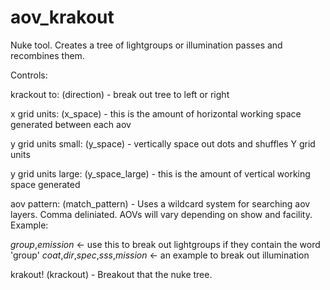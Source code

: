 # aov_krakout
Nuke tool. Creates a tree of lightgroups or illumination passes and recombines them.

Controls:

krackout to: (direction) - break out tree to left or right

x grid units: (x_space) - this is the amount of horizontal working space generated between each aov

y grid units small: (y_space) - vertically space out dots and shuffles Y grid units

y grid units large: (y_space_large) - this is the amount of vertical working space generated

aov pattern: (match_pattern) - Uses a wildcard system for searching aov layers. Comma deliniated. AOVs will vary depending on show and facility. Example:

  *group*,*emission* <- use this to break out lightgroups if they contain the word 'group'
  *coat*,*dir*,*spec*,*sss*,*mission* <- an example to break out illumination
  
krakout! (krackout) - Breakout that the nuke tree.
